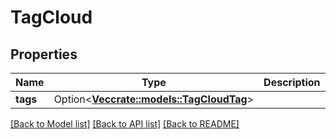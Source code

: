 # TagCloud

## Properties

Name | Type | Description | Notes
------------ | ------------- | ------------- | -------------
**tags** | Option<[**Vec<crate::models::TagCloudTag>**](TagCloudTag.md)> |  | [optional]

[[Back to Model list]](../README.md#documentation-for-models) [[Back to API list]](../README.md#documentation-for-api-endpoints) [[Back to README]](../README.md)


